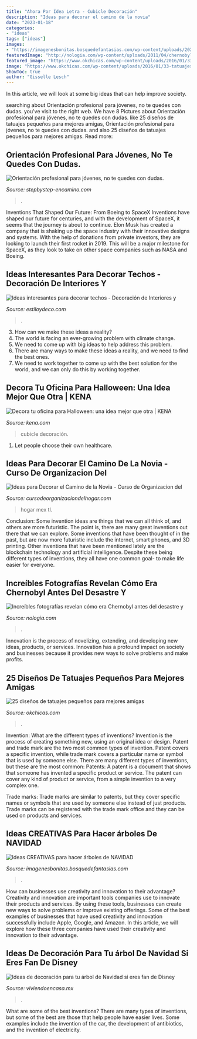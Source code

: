 ```yaml
---
title: "Ahora Por Idea Letra - Cubicle Decoración"
description: "Ideas para decorar el camino de la novia"
date: "2023-01-18"
categories:
- "ideas"
tags: ["ideas"]
images:
- "https://imagenesbonitas.bosquedefantasias.com/wp-content/uploads/2020/11/ideas-árboles-navidad-1.jpg"
featuredImage: "http://nologia.com/wp-content/uploads/2011/04/chernobyl-antes-despues-4.jpg"
featured_image: "https://www.okchicas.com/wp-content/uploads/2016/01/33-tatuajes-sólo-para-mejores-amigas-10.jpg"
image: "https://www.okchicas.com/wp-content/uploads/2016/01/33-tatuajes-sólo-para-mejores-amigas-10.jpg"
ShowToc: true
author: "Gisselle Lesch"
---
```



In this article, we will look at some big ideas that can help improve society.

	

		
searching about Orientación profesional para jóvenes, no te quedes con dudas. you've visit to the right web. We have 8 Pictures about Orientación profesional para jóvenes, no te quedes con dudas. like 25 diseños de tatuajes pequeños para mejores amigas, Orientación profesional para jóvenes, no te quedes con dudas. and also 25 diseños de tatuajes pequeños para mejores amigas. Read more:
		
    
## Orientación Profesional Para Jóvenes, No Te Quedes Con Dudas.

<img loading=lazy src="http://stepbystep-encamino.com/wp-content/uploads/2015/02/INDIVIDUAL1-web.jpg" onerror="this.onerror=null;this.src='https://tse1.mm.bing.net/th?id=OIP.SZnhPdO-tSTUdvxf0zh-7AHaE8&amp;pid=15.1';" alt="Orientación profesional para jóvenes, no te quedes con dudas.">

_Source: stepbystep-encamino.com_

>. 

	

Inventions That Shaped Our Future: From Boeing to SpaceX
Inventions have shaped our future for centuries, and with the development of SpaceX, it seems that the journey is about to continue. Elon Musk has created a company that is shaking up the space industry with their innovative designs and systems. With the help of donations from private investors, they are looking to launch their first rocket in 2019. This will be a major milestone for SpaceX, as they look to take on other space companies such as NASA and Boeing.

    
## Ideas Interesantes Para Decorar Techos - Decoración De Interiores Y

<img loading=lazy src="https://www.estiloydeco.com/wp-content/uploads/2016/05/ideas-para-techos-9.jpg" onerror="this.onerror=null;this.src='https://tse2.mm.bing.net/th?id=OIP.kY6aRTXdwW5bdTXCbRpntAHaJ4&amp;pid=15.1';" alt="Ideas interesantes para decorar techos - Decoración de Interiores y">

_Source: estiloydeco.com_

>. 

	

3. How can we make these ideas a reality?
1. The world is facing an ever-growing problem with climate change. 
2. We need to come up with big ideas to help address this problem. 
3. There are many ways to make these ideas a reality, and we need to find the best ones. 
4. We need to work together to come up with the best solution for the world, and we can only do this by working together.

    
## Decora Tu Oficina Para Halloween: Una Idea Mejor Que Otra | KENA

<img loading=lazy src="https://kena.com/wp-content/uploads/2019/10/1ea8ee83d9f5b43b5064dc1f0c395605.jpg" onerror="this.onerror=null;this.src='https://tse3.mm.bing.net/th?id=OIP.JJLJeJ9l_bKfjqtUCSmrzAHaJ4&amp;pid=15.1';" alt="Decora tu oficina para Halloween: una idea mejor que otra | KENA">

_Source: kena.com_

>cubicle decoración. 

	

1. Let people choose their own healthcare.

    
## Ideas Para Decorar El Camino De La Novia - Curso De Organizacion Del

<img loading=lazy src="https://cursodeorganizaciondelhogar.com/wp-content/uploads/2017/09/ideas-para-decorar-el-camino-de-la-novia-18.jpg" onerror="this.onerror=null;this.src='https://tse3.mm.bing.net/th?id=OIP.daFly4a_8fyC3YkqyIGzYgHaKX&amp;pid=15.1';" alt="Ideas para Decorar el Camino de la Novia - Curso de Organizacion del">

_Source: cursodeorganizaciondelhogar.com_

>hogar mex tl. 

	

Conclusion: Some invention ideas are things that we can all think of, and others are more futuristic. The point is, there are many great inventions out there that we can explore.
Some inventions that have been thought of in the past, but are now more futuristic include the internet, smart phones, and 3D printing. Other inventions that have been mentioned lately are the blockchain technology and artificial intelligence. Despite these being different types of inventions, they all have one common goal- to make life easier for everyone.

    
## Increíbles Fotografías Revelan Cómo Era Chernobyl Antes Del Desastre Y

<img loading=lazy src="http://nologia.com/wp-content/uploads/2011/04/chernobyl-antes-despues-4.jpg" onerror="this.onerror=null;this.src='https://tse1.mm.bing.net/th?id=OIP.DnSs9g-mj0xtbprfqG5_dQHaEQ&amp;pid=15.1';" alt="Increíbles fotografías revelan cómo era Chernobyl antes del desastre y">

_Source: nologia.com_

>. 

	

Innovation is the process of novelizing, extending, and developing new ideas, products, or services. Innovation has a profound impact on society and businesses because it provides new ways to solve problems and make profits.

    
## 25 Diseños De Tatuajes Pequeños Para Mejores Amigas

<img loading=lazy src="https://www.okchicas.com/wp-content/uploads/2016/01/33-tatuajes-sólo-para-mejores-amigas-10.jpg" onerror="this.onerror=null;this.src='https://tse4.mm.bing.net/th?id=OIP.4O5zc2uGSQSa0TpYs5QQCQAAAA&amp;pid=15.1';" alt="25 diseños de tatuajes pequeños para mejores amigas">

_Source: okchicas.com_

>. 

	

Invention: What are the different types of inventions?
Invention is the process of creating something new, using an original idea or design. Patent and trade mark are the two most common types of invention. Patent covers a specific invention, while trade mark covers a particular name or symbol that is used by someone else. There are many different types of inventions, but these are the most common:
Patents: A patent is a document that shows that someone has invented a specific product or service. The patent can cover any kind of product or service, from a simple invention to a very complex one.

Trade marks: Trade marks are similar to patents, but they cover specific names or symbols that are used by someone else instead of just products. Trade marks can be registered with the trade mark office and they can be used on products and services.

    
## Ideas CREATIVAS Para Hacer árboles De NAVIDAD

<img loading=lazy src="https://imagenesbonitas.bosquedefantasias.com/wp-content/uploads/2020/11/ideas-árboles-navidad-1.jpg" onerror="this.onerror=null;this.src='https://tse1.mm.bing.net/th?id=OIP.hXCIvi0bZP6WHAemAqd16QHaNJ&amp;pid=15.1';" alt="Ideas CREATIVAS para hacer árboles de NAVIDAD">

_Source: imagenesbonitas.bosquedefantasias.com_

>. 

	

How can businesses use creativity and innovation to their advantage?
Creativity and innovation are important tools companies use to innovate their products and services. By using these tools, businesses can create new ways to solve problems or improve existing offerings. Some of the best examples of businesses that have used creativity and innovation successfully include Apple, Google, and Amazon. In this article, we will explore how these three companies have used their creativity and innovation to their advantage.

    
## Ideas De Decoración Para Tu árbol De Navidad Si Eres Fan De Disney

<img loading=lazy src="https://i2.wp.com/www.viviendoencasa.mx/wp-content/uploads/2020/11/cenicienta-decoracion.jpg?resize=700%2C933&amp;ssl=1" onerror="this.onerror=null;this.src='https://tse2.mm.bing.net/th?id=OIP.wZmhEzVq7mb4x_46HSoWRgHaJ3&amp;pid=15.1';" alt="Ideas de decoración para tu árbol de Navidad si eres fan de Disney">

_Source: viviendoencasa.mx_

>. 

	

What are some of the best inventions?
There are many types of inventions, but some of the best are those that help people have easier lives. Some examples include the invention of the car, the development of antibiotics, and the invention of electricity.

